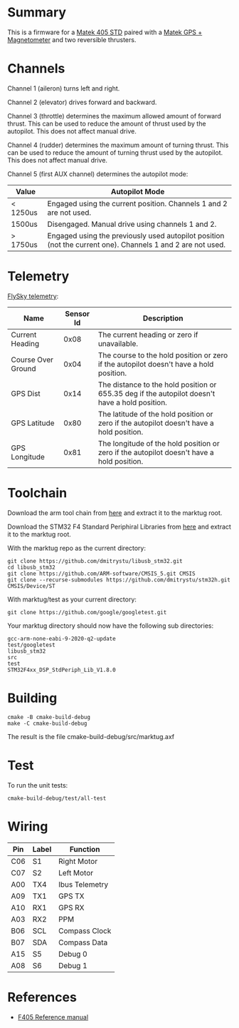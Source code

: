 # Summary

This is a firmware for a [Matek 405 STD](https://customquads.com.au/collections/3-flight-controller/products/matek-f405-std-flight-controller)
paired with a [Matek GPS + Magnetometer](https://customquads.com.au/products/matek-gps-compass-module-m8q-5884) and two reversible thrusters.



# Channels

Channel 1 (aileron) turns left and right.

Channel 2 (elevator) drives forward and backward.

Channel 3 (throttle) determines the maximum allowed amount of forward thrust. This can be used to reduce the amount of thrust used by the autopilot. This does not affect manual drive.

Channel 4 (rudder) determines the maximum amount of turning thrust. This can be used to reduce the amount of turning thrust used by the autopilot. This does not affect manual drive.

Channel 5 (first AUX channel) determines the autopilot mode:

  Value   | Autopilot Mode
----------|--------------
 < 1250us | Engaged using the current position. Channels 1 and 2 are not used.
   1500us | Disengaged. Manual drive using channels 1 and 2.
\> 1750us | Engaged using the previously used autopilot position (not the current one). Channels 1 and 2 are not used.

# Telemetry

[FlySky telemetry](https://github.com/betaflight/betaflight/wiki/Single-wire-FlySky-%28IBus%29-telemetry):  

Name               | Sensor Id | Description
-------------------|-----------|-----------------------
Current Heading    |      0x08 | The current heading or zero if unavailable.
Course Over Ground |      0x04 | The course to the hold position or zero if the autopilot doesn't have a hold position.
GPS Dist           |      0x14 | The distance to the hold position or 655.35 deg if the autopilot doesn't have a hold position.
GPS Latitude       |      0x80 | The latitude of the hold position or zero if the autopilot doesn't have a hold position.
GPS Longitude      |      0x81 | The longitude of the hold position or zero if the autopilot doesn't have a hold position.

# Toolchain

Download the arm tool chain from [here](https://developer.arm.com/-/media/Files/downloads/gnu-rm/9-2020q2/gcc-arm-none-eabi-9-2020-q2-update-x86_64-linux.tar.bz2)
and extract it to the marktug root.

Download the STM32 F4 Standard Periphiral Libraries from [here](https://www.st.com/en/embedded-software/stsw-stm32065.html)
and extract it to the marktug root.

With the marktug repo as the current directory:

    git clone https://github.com/dmitrystu/libusb_stm32.git
    cd libusb_stm32
    git clone https://github.com/ARM-software/CMSIS_5.git CMSIS
    git clone --recurse-submodules https://github.com/dmitrystu/stm32h.git CMSIS/Device/ST

With marktug/test as your current directory:

    git clone https://github.com/google/googletest.git

Your marktug directory should now have the following sub directories:

    gcc-arm-none-eabi-9-2020-q2-update
    test/googletest
    libusb_stm32
    src
    test
    STM32F4xx_DSP_StdPeriph_Lib_V1.8.0

# Building

    cmake -B cmake-build-debug
    make -C cmake-build-debug

The result is the file cmake-build-debug/src/marktug.axf

# Test

To run the unit tests:

    cmake-build-debug/test/all-test

# Wiring

Pin | Label | Function
----|-------|----------
C06 | S1    | Right Motor
C07 | S2    | Left Motor
A00 | TX4   | Ibus Telemetry
A09 | TX1   | GPS TX
A10 | RX1   | GPS RX
A03 | RX2   | PPM
B06 | SCL   | Compass Clock
B07 | SDA   | Compass Data
A15 | S5    | Debug 0
A08 | S6    | Debug 1

# References

- [F405 Reference manual](https://www.st.com/resource/en/reference_manual/dm00031020-stm32f405415-stm32f407417-stm32f427437-and-stm32f429439-advanced-armbased-32bit-mcus-stmicroelectronics.pdf)

